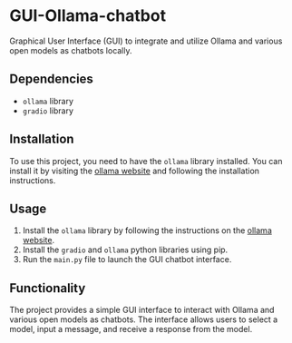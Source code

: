 **GUI-Ollama-chatbot**
=====================

Graphical User Interface (GUI) to integrate and utilize Ollama and various open models as chatbots locally.

**Dependencies**
---------------

* `ollama` library 
* `gradio` library 

**Installation**
---------------

To use this project, you need to have the `ollama` library installed. You can install it by visiting the [ollama website](https://ollama.com/) and following the installation instructions.

**Usage**
-----

1. Install the `ollama` library by following the instructions on the [ollama website](https://ollama.com/).
2. Install the `gradio` and `ollama` python libraries using pip.
3. Run the `main.py` file to launch the GUI chatbot interface.

**Functionality**
----------------

The project provides a simple GUI interface to interact with Ollama and various open models as chatbots. The interface allows users to select a model, input a message, and receive a response from the model.

